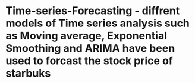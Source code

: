 # Time-series-Forecasting - diffrent models  of Time series analysis such as Moving average, Exponential Smoothing  and ARIMA have been used to forcast the stock price of starbuks 
